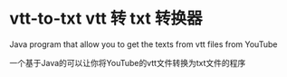# vtt-to-txt  vtt 转 txt 转换器

Java program that allow you to get the texts from vtt files from YouTube

一个基于Java的可以让你将YouTube的vtt文件转换为txt文件的程序
